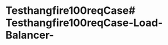 # Testhangfire100reqCase#   T e s t h a n g f i r e 1 0 0 r e q C a s e - L o a d - B a l a n c e r -  
 